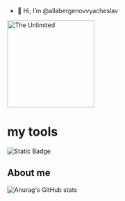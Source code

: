 - 👋 Hi, I’m @allabergenovvyacheslav

<img src=https://github.com/user-attachments/assets/4cebdf7e-7a52-4b83-9e09-d450610003bc alt='The Unlimited' width='200'>

# my tools

![Static Badge](https://img.shields.io/badge/py-python-blue?style=plastic&logo=python)

## About me

![Anurag's GitHub stats](https://github-readme-stats.vercel.app/api?username=allabergenovvyacheslav&show_icons=true&theme=radical)



